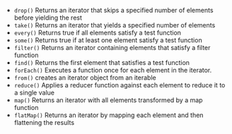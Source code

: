 - `drop()`	Returns an iterator that skips a specified number of elements before yielding the rest
- `take()`	Returns an iterator that yields a specified number of elements
- `every()`	Returns true if all elements satisfy a test function
- `some()`	Returns true if at least one element satisfy a test function
- `filter()`	Returns an iterator containing elements that satisfy a filter function
- `find()`	Returns the first element that satisfies a test function
- `forEach()`	Executes a function once for each element in the iterator.
- `from()`	creates an iterator object from an iterable
- `reduce()`	Applies a reducer function against each element to reduce it to a single value
- `map()`	Returns an iterator with all elements transformed by a map function
- `flatMap()`	Returns an iterator by mapping each element and then flattening the results